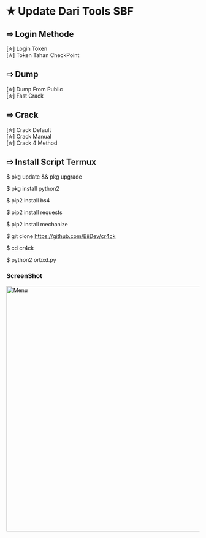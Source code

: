 # ✭ Update Dari Tools SBF

## ⇨  Login Methode
[✯] Login Token  
[✯] Token Tahan CheckPoint

## ⇨  Dump

[✯] Dump From Public  
[✯] Fast Crack

## ⇨  Crack

[✯] Crack Default  
[✯] Crack Manual  
[✯] Crack 4 Method

## ⇨  Install Script Termux

$ pkg update && pkg upgrade

$ pkg install python2

$ pip2 install bs4

$ pip2 install requests

$ pip2 install mechanize

$ git clone https://github.com/BiiDev/cr4ck

$ cd cr4ck

$ python2 orbxd.py

### ScreenShot
 <img src="https://github.com/BiiDev/cr4ck/blob/main/kontol/20210718_210312.jpg" width="640" title="ScreenShot" alt="Menu">
</p>
